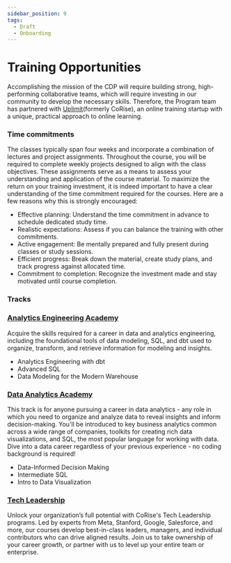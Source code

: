 ```yaml
---
sidebar_position: 9
tags:
  - Draft
  - Onboarding
---
```


# Training Opportunities

Accomplishing the mission of the CDP will require building strong, high-performing collaborative teams, which will require investing in our community to develop the necessary skills. Therefore, the Program team has partnered with [Uplimit](https://uplimit.com/)(formerly CoRise), an online training startup with a unique, practical approach to online learning.  

### Time commitments
The classes typically span four weeks and incorporate a combination of lectures and project assignments. Throughout the course, you will be required to complete weekly projects designed to align with the class objectives. These assignments serve as a means to assess your understanding and application of the course material. To maximize the return on your training investment, it is indeed important to have a clear understanding of the time commitment required for the courses. Here are a few reasons why this is strongly encouraged:


- Effective planning: Understand the time commitment in advance to schedule dedicated study time.
- Realistic expectations: Assess if you can balance the training with other commitments.
- Active engagement: Be mentally prepared and fully present during classes or study sessions.
- Efficient progress: Break down the material, create study plans, and track progress against allocated time.
- Commitment to completion: Recognize the investment made and stay motivated until course completion.


### Tracks

### [Analytics Engineering Academy](https://uplimit.com/track/analytics-engineering)
Acquire the skills required for a career in data and analytics engineering, including the foundational tools of data modeling, SQL, and dbt used to organize, transform, and retrieve information for modeling and insights.
- Analytics Engineering with dbt
- Advanced SQL
- Data Modeling for the Modern Warehouse

### [Data Analytics Academy](https://uplimit.com/track/data-analytics)
This track is for anyone pursuing a career in data analytics - any role in which you need to organize and analyze data to reveal insights and inform decision-making. You'll be introduced to key business analytics common across a wide range of companies, toolkits for creating rich data visualizations, and SQL, the most popular language for working with data. Dive into a data career regardless of your previous experience - no coding background is required!
- Data-Informed Decision Making
- Intermediate SQL
- Intro to Data Visualization

### [Tech Leadership](https://uplimit.com/vertical/leadership)
Unlock your organization’s full potential with CoRise's Tech Leadership programs. Led by experts from Meta, Stanford, Google, Salesforce, and more, our courses develop best-in-class leaders, managers, and individual contributors who can drive aligned results. Join us to take ownership of your career growth, or partner with us to level up your entire team or enterprise.